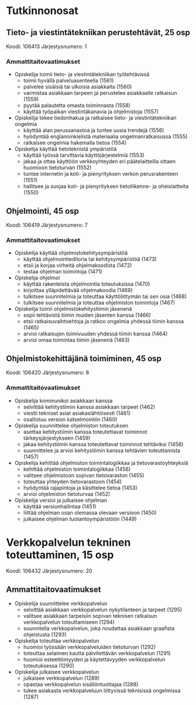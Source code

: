 # Tutkinnonosat

## Tieto- ja viestintätekniikan perustehtävät, 25 osp

Koodi: 106413
Järjestysnumero: 1

### Ammattitaitovaatimukset

- Opiskelija toimii tieto- ja viestintätekniikan työtehtävissä
  - toimii hyvällä palveluasenteella (1561)
  - palvelee sisäisiä tai ulkoisia asiakkaita (1560)
  - varmistaa asiakkaan tarpeen ja perustelee asiakkaalle ratkaisun (1559)
  - pyytää palautetta omasta toiminnasta (1558)
  - käyttää työpaikan viestintäkanavia ja ohjelmistoja (1557)
- Opiskelija tekee tiedonhakua ja ratkaisee tieto- ja viestintätekniikan ongelmia
  - käyttää alan perussanastoa ja tuntee uusia trendejä (1556)
  - hyödyntää englanninkielistä materiaalia ongelmanratkaisussa (1555)
  - ratkaisee ongelmia hakemalla tietoa (1554)
- Opiskelija käyttää tietoteknistä ympäristöä
  - käyttää työssä tarvittavia käyttöjärjestelmiä (1553)
  - jakaa ja ottaa käyttöön verkkoyhteyden eri päätelaitteilla ottaen huomioon tietoturvan (1552)
  - tuntee internetin ja koti- ja pienyrityksen verkon perusrakenteen (1551)
  - hallitsee ja suojaa koti- ja pienyrityksen tietoliikenne- ja oheislaitteita (1550)

## Ohjelmointi, 45 osp

Koodi: 106419
Järjestysnumero: 7

### Ammattitaitovaatimukset

- Opiskelija käyttää ohjelmistokehitysympäristöä
  - käyttää ohjelmointieditoria tai kehitysympäristöä (1473)
  - etsii ja korjaa virheitä ohjelmakoodista (1472)
  - testaa ohjelman toimintoja (1471)
- Opiskelija ohjelmoi
  - käyttää rakenteista ohjelmointia toteutuksissa (1470)
  - kirjoittaa ylläpidettävää ohjelmakoodia (1469)
  - tulkitsee suunnitelmia ja toteuttaa käyttöliittymän tai sen osia (1468)
  - tulkitsee suunnitelmia ja toteuttaa ohjelmiston toimintoja (1467)
- Opiskelija toimii ohjelmistokehitystiimin jäsenenä
  - sopii tehtävistä tiimin muiden jäsenten kanssa (1466)
  - etsii ratkaisuvaihtoehtoja ja ratkoo ongelmia yhdessä tiimin kanssa (1465)
  - arvioi ratkaisujen toimivuuden yhdessä tiimin kanssa (1464)
  - arvioi omaa toimintaa tiimin jäsenenä (1463)

## Ohjelmistokehittäjänä toimiminen, 45 osp
Koodi: 106420
Järjestysnumero: 8

### Ammattitaitovaatimukset
- Opiskelija kommunikoi asiakkaan kanssa
  - selvittää kehitystiimin kanssa asiakkaan tarpeet (1462)
  - viestii tekniset asiat asiakaslähtöisesti (1461)
  - osallistuu version katselmointiin (1460)
- Opiskelija suunnittelee ohjelmiston toteutuksen
  - asettaa kehitystiimin kanssa toteutettavat toiminnot tärkeysjärjestykseen (1459)
  - jakaa kehitystiimin kanssa toteutettavat toiminnot tehtäviksi (1458)
  - suunnittelee ja arvioi kehitystiimin kanssa tehtävien toteuttamista (1457)
- Opiskelija kehittää ohjelmiston toimintalogiikkaa ja tietovarastoyhteyksiä
  - kehittää ohjelmiston toimintalogiikkaa (1456)
  - valitsee ohjelmistoon sopivan tietovaraston (1455)
  - toteuttaa yhteyden tietovarastoon (1454)
  - hyödyntää rajapintoja ja käsittelee tietoa (1453)
  - arvioi ohjelmiston tietoturvaa (1452)
- Opiskelija versioi ja julkaisee ohjelman
  - käyttää versionhallintaa (1451)
  - liittää ohjelman osan olemassa olevaan versioon (1450)
  - julkaisee ohjelman tuotantoympäristöön (1449)

# Verkkopalvelun tekninen toteuttaminen, 15 osp

Koodi: 106432
Järjestysnumero: 20

## Ammattitaitovaatimukset

- Opiskelija suunnittelee verkkopalvelun
  - selvittää asiakkaan verkkopalvelun nykytilanteen ja tarpeet (1295)
  - valitsee asiakkaan tarpeisiin sopivan teknisen ratkaisun verkkopalvelun toteuttamiseen (1294)
  - suunnitella verkkopalvelun, joka noudattaa asiakkaan graafista ohjeistusta (1293)
- Opiskelija toteuttaa verkkopalvelun
  - huomioi työssään verkkopalveluiden tietoturvan (1292)
  - toteuttaa selaimen kautta päivitettävän verkkopalvelun (1291)
  - huomioi esteettömyyden ja käytettävyyden verkkopalvelun toteutuksessa (1290)
- Opiskelija julkaisee verkkopalvelun
  - julkaisee verkkopalvelun (1289)
  - opastaa verkkopalvelun sisällöntuottajaa (1288)
  - tukee asiakasta verkkopalveluun liittyvissä teknisissä ongelmissa (1287)
